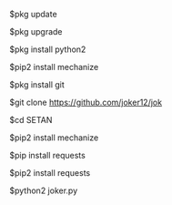 $pkg update 

$pkg upgrade 

$pkg install python2 

$pip2 install mechanize 

$pkg install git 

$git clone https://github.com/joker12/jok

$cd SETAN 

$pip2 install mechanize 

$pip install requests 

$pip2 install requests 


$python2 joker.py
